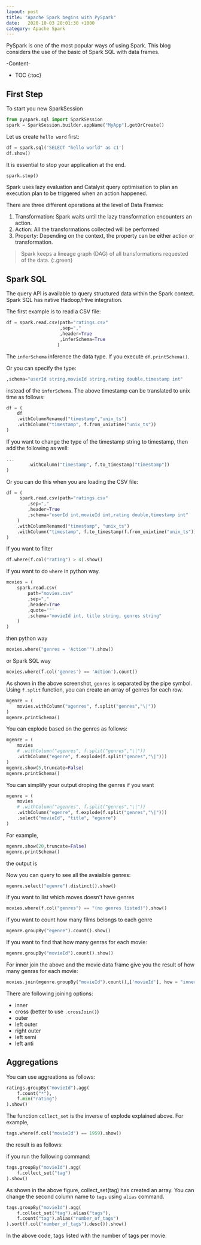 ```yaml
---
layout: post
title: "Apache Spark begins with PySpark"
date:   2020-10-03 20:01:30 +1000
category: Apache Spark
---
```


PySpark is one of the most popular ways of using Spark. This blog considers the use of the basic of Spark SQL with data frames.

<!--more-->

-Content-

* TOC
{:toc}

## First Step
To start you new SparkSession

```python
from pyspark.sql import SparkSession
spark = SparkSession.builder.appName("MyApp").getOrCreate()
```

Let us create `hello word` first:

```python
df = spark.sql('SELECT "hello world" as c1')
df.show()
```

It is essential to stop your application at the end.

```python
spark.stop()
```

Spark uses lazy evaluation and Catalyst query optimisation to plan an execution plan to be triggered when an action happened.

There are three different operations at the level of Data Frames:

1. Transformation: Spark waits until the lazy transformation encounters an action.
2. Action: All the transformations collected will be performed
3. Property: Depending on the context, the property can be either action or transformation.

> Spark keeps a lineage graph (DAG) of all transformations requested of the data.
{:.green}

## Spark SQL

The query API is available to query structured data within the Spark context. Spark SQL has native Hadoop/Hive integration.

The first example is to read a CSV file:

```python
df = spark.read.csv(path="ratings.csv"
                    ,sep=","
                    ,header=True
                    ,inferSchema=True
                   )
```

The `inferSchema` inference the data type. If you execute `df.printSchema()`.

Or you can specify the type:

```python
,schema="userId string,movieId string,rating double,timestamp int"
```

instead of the `inferSchema`. The above timestamp can be translated to unix time as follows:

```python
df = (
    df
    .withColumnRenamed("timestamp","unix_ts")
    .withColumn("timestamp", f.from_unixtime("unix_ts"))
)
```

If you want to change the type of the timestamp string to timestamp, then add the following as well:

```python
...
		.withColumn("timestamp", f.to_timestamp("timestamp"))
)
```

Or you can do this when you are loading the CSV file:

```python
df = (
     spark.read.csv(path="ratings.csv"
        ,sep=","
        ,header=True
        ,schema="userId int,movieId int,rating double,timestamp int"
    )
    .withColumnRenamed("timestamp", "unix_ts")
    .withColumn("timestamp", f.to_timestamp(f.from_unixtime("unix_ts")))
)
```

If you want to filter

```python
df.where(f.col("rating") > 4).show()
```

If you want to do `where` in python way.

```python
movies = (
    spark.read.csv(
        path="movies.csv"
        ,sep=","
        ,header=True
        ,quote='"'
        ,schema="movieId int, title string, genres string"
    )
)
```

then python way

```python
movies.where("genres = 'Action'").show()
```

or Spark SQL way

```python
movies.where(f.col('genres') == 'Action').count()
```

As shown in the above screenshot, `genres` is separated by the pipe symbol. Using `f.split` function, you can create an array of genres for each row.

```python
mgenre = (
    movies.withColumn("agenres", f.split("genres","\|"))
)
mgenre.printSchema()
```



You can explode based on the genres as follows:

```python
mgenre = (
    movies
    # .withColumn("agenres", f.split("genres","\|"))
    .withColumn("egenre", f.explode(f.split("genres","\|")))
)
mgenre.show(5,truncate=False)
mgenre.printSchema()
```



You can simplify your output droping the genres if you want

```python
mgenre = (
    movies
    # .withColumn("agenres", f.split("genres","\|"))
    .withColumn("egenre", f.explode(f.split("genres","\|")))
    .select("movieId", "title", "egenre")
)
```

For example,

```python
mgenre.show(20,truncate=False)
mgenre.printSchema()
```

the output is

Now you can query to see all the avaialble genres:

```python
mgenre.select("egenre").distinct().show()
```



If you want to list which moves doesn't have genres

```python
movies.where(f.col("genres") == "(no genres listed)").show()
```

if you want to count how many films belongs to each genre

```python
mgenre.groupBy("egenre").count().show()
```

If you want to find that how many genras for each movie:

```python
mgenre.groupBy("movieId").count().show()
```

For inner join the above and the movie data frame give you the result of how many genras for each movie:

```python
movies.join(mgenre.groupBy("movieId").count(),['movieId'], how = "inner").show(truncate=False)
```



There are following joining options:

- inner
- cross (better to use `.crossJoin()`)
- outer
- left outer
- right outer
- left semi
- left anti

## Aggregations

You can use aggreations as follows:

```python
ratings.groupBy("movieId").agg(
    f.count("*"),
    f.min("rating")
).show()
```

The function `collect_set` is the inverse of explode explained above. For example,

```python
tags.where(f.col("movieId") == 1959).show()
```

the result is as follows:



if you run the following command:

```python
tags.groupBy("movieId").agg(
    f.collect_set("tag")
).show()
```



As shown in the above figure, collect_set(tag) has created an array. You can change the second column name to `tags` using `alias` command.

```python
tags.groupBy("movieId").agg(
    f.collect_set("tag").alias("tags"),
    f.count("tag").alias("number_of_tags")
).sort(f.col("number_of_tags").desc()).show()
```

In the above code, tags listed with the number of tags per movie.
